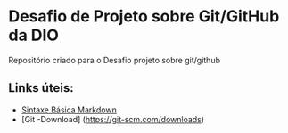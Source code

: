 # Desafio de Projeto sobre Git/GitHub da DIO

Repositório criado para o Desafio projeto sobre git/github

## Links úteis:
* [Sintaxe Básica Markdown](https://www.markdownguide.org/basic-syntax/)
* [Git -Download] (https://git-scm.com/downloads)

